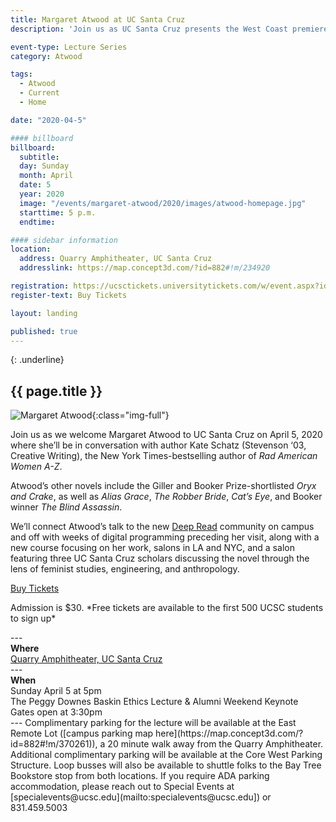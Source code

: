 ```yaml
---
title: Margaret Atwood at UC Santa Cruz
description: 'Join us as UC Santa Cruz presents the West Coast premiere of Universe in Verse – a charitable celebration of science through poetry created and hosted by Maria Popova.'

event-type: Lecture Series
category: Atwood

tags:
  - Atwood
  - Current
  - Home

date: "2020-04-5"

#### billboard
billboard:
  subtitle: 
  day: Sunday
  month: April
  date: 5
  year: 2020
  image: "/events/margaret-atwood/2020/images/atwood-homepage.jpg"
  starttime: 5 p.m.
  endtime: 

#### sidebar information
location:
  address: Quarry Amphitheater, UC Santa Cruz
  addresslink: https://map.concept3d.com/?id=882#!m/234920

registration: https://ucsctickets.universitytickets.com/w/event.aspx?id=1467
register-text: Buy Tickets

layout: landing

published: true
---
```


{: .underline}
## {{ page.title }}

![Margaret Atwood](/atwood/images/atwood-banner.jpg){:class="img-full"}

Join us as we welcome Margaret Atwood to UC Santa Cruz on April 5, 2020 where she’ll be in conversation with author Kate Schatz (Stevenson ‘03, Creative Writing), the New York Times-bestselling author of *Rad American Women A-Z*.

Atwood’s other novels include the Giller and Booker Prize-shortlisted *Oryx and Crake*, as well as *Alias Grace*, *The Robber Bride*, *Cat’s Eye*, and Booker winner *The Blind Assassin*. 

We’ll connect Atwood’s talk to the new [Deep Read](https://thi.ucsc.edu/deepread/) community on campus and off with weeks of digital programming preceding her visit, along with a new course focusing on her work, salons in LA and NYC, and a salon featuring three UC Santa Cruz scholars discussing the novel through the lens of feminist studies, engineering, and anthropology.

<section class="content-centered">
  <div class="grid-container large">
    <p><a class="button primary" href="https://ucsctickets.universitytickets.com/w/event.aspx?id=1467">Buy Tickets</a></p>
    <p>Admission is $30. *Free tickets are available to the first 500 UCSC students to sign up*</p>
  </div>
</section>
---
<div class="content-centered">
<strong>Where</strong><br />
<a href="https://map.concept3d.com/?id=882#!m/234920">Quarry Amphitheater, UC Santa Cruz</a>
</div>
---
<div class="content-centered">
<strong>When</strong><br/>
Sunday April 5 at 5pm<br/>
The Peggy Downes Baskin Ethics Lecture & Alumni Weekend Keynote<br/>
Gates open at 3:30pm
</div>
---
Complimentary parking for the lecture will be available at the East Remote Lot ([campus parking map here](https://map.concept3d.com/?id=882#!m/370261)), a 20 minute walk away from the Quarry Amphitheater. Additional complimentary parking will be available at the Core West Parking Structure. Loop busses will also be available to shuttle folks to the Bay Tree Bookstore stop from both locations. If you require ADA parking accommodation, please reach out to Special Events at [specialevents@ucsc.edu](mailto:specialevents@ucsc.edu]) or 831.459.5003
